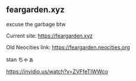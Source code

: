 ## feargarden.xyz

excuse the garbage btw

Current site: https://feargarden.xyz

Old Neocities link: https://feargarden.neocities.org

stan ちゃぁ

https://invidio.us/watch?v=ZVFfeTIWWco